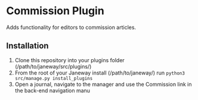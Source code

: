 # Commission Plugin
Adds functionality for editors to commission articles.

## Installation
1. Clone this repository into your plugins folder (/path/to/janeway/src/plugins/)
2. From the root of your Janeway install (/path/to/janeway/) run `python3 src/manage.py install_plugins`
3. Open a journal, navigate to the manager and use the Commission link in the back-end navigation manu
